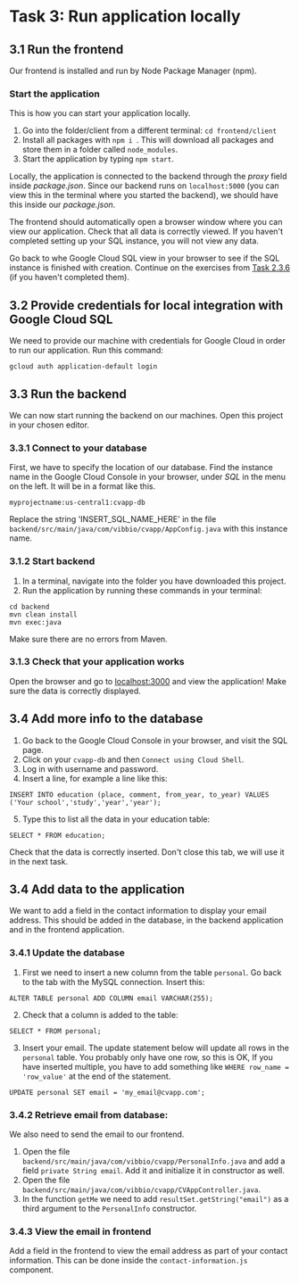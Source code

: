 # Task 3: Run application locally

## 3.1 Run the frontend 

Our frontend is installed and run by Node Package Manager (npm). 

### Start the application
This is how you can start your application locally.
 1. Go into the folder/client from a different terminal: `cd frontend/client`
 2. Install all packages with `npm i `.
 This will download all packages and store them in a folder called `node_modules`.
 3. Start the application by typing `npm start`.

Locally, the application is connected to the backend through the *proxy* field inside *package.json*. 
Since our backend runs on `localhost:5000` (you can view this in the terminal where you started the backend),
we should have this inside our *package.json*.

The frontend should automatically open a browser window where you can view our application.
Check that all data is correctly viewed. If you haven't completed setting up your SQL instance, you will not view any data. 

Go back to whe Google Cloud SQL view in your browser to see if the SQL instance is finished with creation.
Continue on the exercises from [Task 2.3.6](/tasks/google-cloud-platform-setup.md) (if you haven't completed them).

## 3.2 Provide credentials for local integration with Google Cloud SQL
We need to provide our machine with credentials for Google Cloud in order to run our application. Run this command:
```
gcloud auth application-default login
```

## 3.3 Run the backend
We can now start running the backend on our machines.
Open this project in your chosen editor.

### 3.3.1 Connect to your database
First, we have to specify the location of our database.
Find the instance name in the Google Cloud Console in your browser, under *SQL* in the menu on the left.
It will be in a format like this.
```
myprojectname:us-central1:cvapp-db
```

Replace the string 'INSERT_SQL_NAME_HERE' in the file `backend/src/main/java/com/vibbio/cvapp/AppConfig.java` with this instance name.

### 3.1.2 Start backend
1. In a terminal, navigate into the folder you have downloaded this project.
2. Run the application by running these commands in your terminal:

```
cd backend
mvn clean install
mvn exec:java
```

Make sure there are no errors from Maven.

### 3.1.3 Check that your application works

Open the browser and go to [localhost:3000](http://localhost:3000) and view the application!
Make sure the data is correctly displayed. 

## 3.4 Add more info to the database

1. Go back to the Google Cloud Console in your browser, and visit the SQL page.
2. Click on your `cvapp-db` and then `Connect using Cloud Shell`.
3. Log in with username and password.
4. Insert a line, for example a line like this:
```
INSERT INTO education (place, comment, from_year, to_year) VALUES ('Your school','study','year','year');
```

5. Type this to list all the data in your education table:
```
SELECT * FROM education;
```
Check that the data is correctly inserted. Don't close this tab, we will use it in the next task. 


## 3.4 Add data to the application
We want to add a field in the contact information to display your email address.
This should be added in the database, in the backend application and in the frontend application.  

### 3.4.1 Update the database
1. First we need to insert a new column from the table `personal`. Go back to the tab with the MySQL connection. Insert this:
```
ALTER TABLE personal ADD COLUMN email VARCHAR(255);
```
2. Check that a column is added to the table:
```
SELECT * FROM personal;
```
3. Insert your email. The update statement below will update all rows in the `personal` table.
You probably only have one row, so this is OK, If you have inserted multiple,
you have to add something like `WHERE row_name = 'row_value'` at the end of the statement.
```
UPDATE personal SET email = 'my_email@cvapp.com';
```

### 3.4.2 Retrieve email from database:
We also need to send the email to our frontend.
1. Open the file `backend/src/main/java/com/vibbio/cvapp/PersonalInfo.java` and add a field `private String email`.
Add it and initialize it in constructor as well.
2. Open the file `backend/src/main/java/com/vibbio/cvapp/CVAppController.java`.
3. In the function `getMe` we need to add `resultSet.getString("email")` as a third argument to the `PersonalInfo` constructor.

### 3.4.3 View the email in frontend
Add a field in the frontend to view the email address as part of your contact information. 
This can be done inside the `contact-information.js` component.
